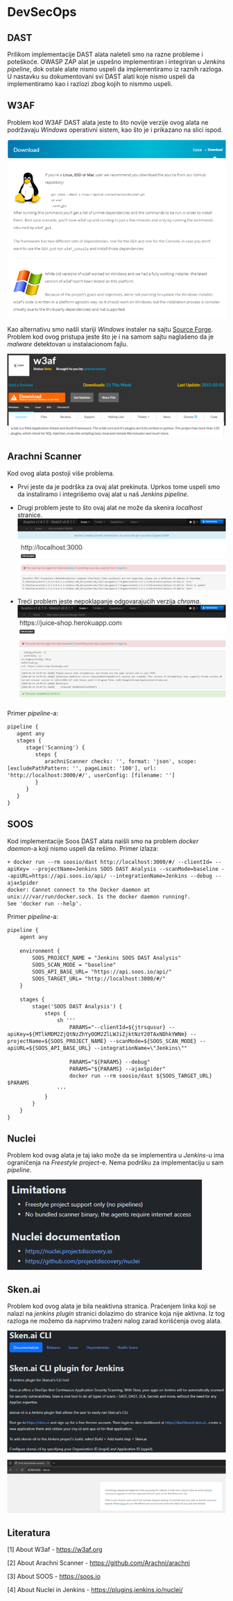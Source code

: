 # DevSecOps
## DAST
Prilikom implementacije DAST alata naleteli smo na razne probleme i poteškoće. OWASP ZAP alat je uspešno implementiran i integriran u <i>Jenkins pipeline</i>, dok ostale alate nismo uspeli da implementiramo iz raznih razloga. U nastavku su dokumentovani svi DAST alati koje nismo uspeli da implementiramo kao i razlozi zbog kojih to nismmo uspeli.

## W3AF
Problem kod W3AF DAST alata jeste to što novije verzije ovog alata ne podržavaju <i>Windows</i> operativni sistem, kao što je i prikazano na slici ispod.

![W3AF graph](/docs/images/w3af_windows.PNG)

Kao alternativu smo našli stariji <i>Windows</i> instaler na sajtu [Source Forge](https://sourceforge.net/projects/w3af/). Problem kod ovog pristupa jeste što je i na samom sajtu naglašeno da je <i>malware</i> detektovan u instalacionom fajlu.

![W3AF graph](/docs/images/w3af_windows_malware.PNG)

## Arachni Scanner
Kod ovog alata postoji više problema. 
 - Prvi jeste da je podrška za ovaj alat prekinuta. Uprkos tome uspeli smo da instaliramo i integrišemo ovaj alat u naš <i>Jenkins pipeline</i>. 
 - Drugi problem jeste to što ovaj alat ne može da skenira <i>localhost</i> stranice.  
 ![Arachni graph](/docs/images/arachni_noLocalHost.PNG)

 - Treći problem jeste nepoklapanje odgovarajućih verzija <i>chroma</i>.
 ![Arachni graph](/docs/images/arachni_chromePNG.PNG)

Primer <i>pipeline</i>-a: 
```
pipeline {
   agent any
   stages {
      stage('Scanning') {
         steps {
            arachniScanner checks: '', format: 'json', scope: [excludePathPattern: '', pageLimit: '100'], url: 'http://localhost:3000/#/', userConfig: [filename: '']
         }
      }
   }
}

```


## SOOS
Kod implementacije Soos DAST alata naišli smo na problem <i>docker daemon</i>-a koji nismo uspeli da rešimo. Primer izlaza:
```
+ docker run --rm soosio/dast http://localhost:3000/#/ --clientId= --apiKey= --projectName=Jenkins SOOS DAST Analysis --scanMode=baseline --apiURL=https://api.soos.io/api/ --integrationName=Jenkins --debug --ajaxSpider
docker: Cannot connect to the Docker daemon at unix:///var/run/docker.sock. Is the docker daemon running?.
See 'docker run --help'.
```

Primer <i>pipeline</i>-a: 
```
pipeline {
    agent any

    environment {
        SOOS_PROJECT_NAME = "Jenkins SOOS DAST Analysis"
        SOOS_SCAN_MODE = "baseline"
        SOOS_API_BASE_URL= "https://api.soos.io/api/"
        SOOS_TARGET_URL= "http://localhost:3000/#/"
    }

    stages {
        stage('SOOS DAST Analysis') {
            steps {
                sh '''
                    PARAMS="--clientId=${jtrsqusur} --apiKey=${MTlkMDM2ZjQtNzZhYyOOM2ZlLWJiZjktNzY20TAxNDhkYWNm} --projectName=${SOOS_PROJECT_NAME} --scanMode=${SOOS_SCAN_MODE} --apiURL=${SOOS_API_BASE_URL} --integrationName=\"Jenkins\""
                    
                    PARAMS="${PARAMS} --debug"
                    PARAMS="${PARAMS} --ajaxSpider"
                    docker run --rm soosio/dast ${SOOS_TARGET_URL} $PARAMS 
                '''
            }
        }
    }
}

```

## Nuclei
Problem kod ovag alata je taj iako može da se implementira u <i>Jenkins</i>-u ima ograničenja na <i>Freestyle project</i>-e. Nema podršku za implementaciju u sam <i>pipeline</i>.

![Nuclei graph](/docs/images/Nuclei.PNG)

## Sken.ai
Problem kod ovog alata je bila neaktivna stranica. Praćenjem linka koji se nalazi na <i>jenkins plugin</i> stranici dolazimo do stranice koja nije aktivna. Iz tog razloga ne možemo da naprvimo traženi nalog zarad korišćenja ovog alata.

![Sken graph](/docs/images/skenaiNosite.PNG)

![Sken graph](/docs/images/skenActualPage.PNG)





## Literatura
[1] About W3af - https://w3af.org

[2] About Arachni Scanner - https://github.com/Arachni/arachni

[3] About SOOS - https://soos.io

[4] About Nuclei in Jenkins - https://plugins.jenkins.io/nuclei/

